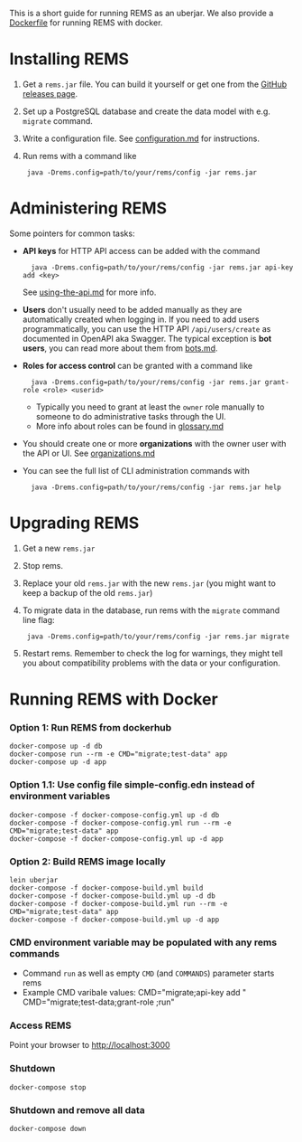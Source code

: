 This is a short guide for running REMS as an uberjar. We also provide a [Dockerfile](../Dockerfile) for running REMS with docker.

# Installing REMS

1. Get a `rems.jar` file. You can build it yourself or get one from the [GitHub releases page](https://github.com/CSCfi/rems/releases).
1. Set up a PostgreSQL database and create the data model with e.g. `migrate` command.
1. Write a configuration file. See [configuration.md](configuration.md) for instructions.
1. Run rems with a command like

        java -Drems.config=path/to/your/rems/config -jar rems.jar

# Administering REMS

Some pointers for common tasks:

- **API keys** for HTTP API access can be added with the command

        java -Drems.config=path/to/your/rems/config -jar rems.jar api-key add <key>

  See [using-the-api.md](using-the-api.md) for more info.
- **Users** don't usually need to be added manually as they are automatically created when logging in.
  If you need to add users programmatically, you can use the HTTP API `/api/users/create` as documented in OpenAPI aka Swagger.
  The typical exception is **bot users**, you can read more about them from [bots.md](bots.md).
- **Roles for access control** can be granted with a command like

        java -Drems.config=path/to/your/rems/config -jar rems.jar grant-role <role> <userid>

  - Typically you need to grant at least the `owner` role manually to someone to do administrative tasks through the UI.
  - More info about roles can be found in [glossary.md](glossary.md)
- You should create one or more **organizations** with the owner user with the API or UI. See [organizations.md](organizations.md)
- You can see the full list of CLI administration commands with

        java -Drems.config=path/to/your/rems/config -jar rems.jar help

# Upgrading REMS

1. Get a new `rems.jar`
1. Stop rems.
1. Replace your old `rems.jar` with the new `rems.jar` (you might want to keep a backup of the old `rems.jar`)
1. To migrate data in the database, run rems with the `migrate` command line flag:

        java -Drems.config=path/to/your/rems/config -jar rems.jar migrate

1. Restart rems. Remember to check the log for warnings, they might tell you about compatibility problems with the data or your configuration.

# Running REMS with Docker

### Option 1: Run REMS from dockerhub

    docker-compose up -d db
    docker-compose run --rm -e CMD="migrate;test-data" app
    docker-compose up -d app

### Option 1.1: Use config file simple-config.edn instead of environment variables

    docker-compose -f docker-compose-config.yml up -d db
    docker-compose -f docker-compose-config.yml run --rm -e CMD="migrate;test-data" app
    docker-compose -f docker-compose-config.yml up -d app

### Option 2: Build REMS image locally

    lein uberjar
    docker-compose -f docker-compose-build.yml build
    docker-compose -f docker-compose-build.yml up -d db
    docker-compose -f docker-compose-build.yml run --rm -e CMD="migrate;test-data" app
    docker-compose -f docker-compose-build.yml up -d app

### CMD environment variable may be populated with any rems commands

- Command `run` as well as empty `CMD` (and `COMMANDS`) parameter starts rems
- Example CMD varibale values:
    CMD="migrate;api-key add <api-key>"
    CMD="migrate;test-data;grant-role <role> <userid>;run"

### Access REMS

Point your browser to <http://localhost:3000>

### Shutdown

    docker-compose stop

### Shutdown and remove all data

    docker-compose down

